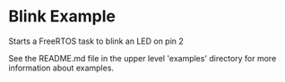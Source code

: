 # Blink Example

Starts a FreeRTOS task to blink an LED on pin 2

See the README.md file in the upper level 'examples' directory for more information about examples.
